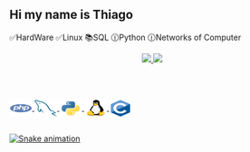 ## Hi my name is Thiago
✅HardWare
✅Linux
📚SQL
🕧Python 
🕧Networks of Computer

<div align="center">
  <a href="https://github.com/thiagobborges">
  <img height="120px"  src="https://github-readme-stats.vercel.app/api?username=thiagobborges&show_icons=true&theme=dracula&include_all_commits=true&count_private=true"/>
  <img height="120px"  src="https://github-readme-stats.vercel.app/api/top-langs/?username=thiagobborges&layout=compact&langs_count=7&theme=dracula"/>
</div>
  <br>
  
 ##
  
<div style="display: inline_block"><br>
  <img align="center" alt="Thiago-PHP" height="30" width="40" src="https://raw.githubusercontent.com/devicons/devicon/master/icons/php/php-plain.svg">
  <img align="center" alt="Thiago-SQL" height="30" width="40" src="https://raw.githubusercontent.com/devicons/devicon/master/icons/mysql/mysql-plain.svg">
  <img align="center" alt="Thiago-PYTHON" height="30" width="40" src="https://raw.githubusercontent.com/devicons/devicon/master/icons/python/python-original.svg">
  <img align="center" alt="Thiago-LINUX" height="30" width="40" src="https://raw.githubusercontent.com/devicons/devicon/master/icons/linux/linux-original.svg">
  <img align="center" alt="Thiago-C" height="30" width="40" src="https://raw.githubusercontent.com/devicons/devicon/master/icons/c/c-original.svg">
</div>
  
  ##
 
  ![Snake animation](https://github.com/Thiagobborges/Thiagobborges/blob/output/github-contribution-grid-snake.svg)
